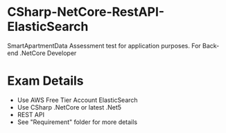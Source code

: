 # CSharp-NetCore-RestAPI-ElasticSearch
SmartApartmentData Assessment test for application purposes. For Back-end .NetCore Developer

Exam Details
=============
- Use AWS Free Tier Account ElasticSearch
- Use CSharp .NetCore or latest .Net5
- REST API
- See "Requirement" folder for more details
